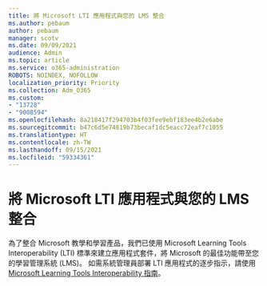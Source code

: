 ```yaml
---
title: 將 Microsoft LTI 應用程式與您的 LMS 整合
ms.author: pebaum
author: pebaum
manager: scotv
ms.date: 09/09/2021
audience: Admin
ms.topic: article
ms.service: o365-administration
ROBOTS: NOINDEX, NOFOLLOW
localization_priority: Priority
ms.collection: Adm_O365
ms.custom:
- "13728"
- "9008594"
ms.openlocfilehash: 8a218417f294703b4f03fee9ebf183ee4b2e6abe
ms.sourcegitcommit: b47c6d5e74819b73becaf1dc5eacc72eaf7c1055
ms.translationtype: HT
ms.contentlocale: zh-TW
ms.lasthandoff: 09/15/2021
ms.locfileid: "59334361"
---
```

# <a name="integrate-microsoft-lti-apps-with-your-lms"></a>將 Microsoft LTI 應用程式與您的 LMS 整合

為了整合 Microsoft 教學和學習產品，我們已使用 Microsoft Learning Tools Interoperability (LTI) 標準來建立應用程式套件，將 Microsoft 的最佳功能帶至您的學習管理系統 (LMS)。 如需系統管理員部署 LTI 應用程式的逐步指示，請使用 [Microsoft Learning Tools Interoperability 指南](https://admin.microsoft.com/AdminPortal/Home?#/modernonboarding/lmsintegrationguide)。